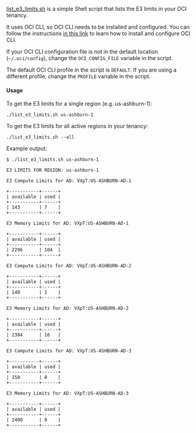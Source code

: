 [list_e3_limits.sh](./list_e3_limits.sh) is a simple Shell script that lists the E3 limits in your OCI tenancy.

It uses OCI CLI, so OCI CLI needs to be installed and configured. You can follow the instructions [in this link](https://docs.oracle.com/en-us/iaas/Content/API/SDKDocs/cliinstall.htm) to learn how to install and configure OCI CLI.

If your OCI CLI configuration file is not in the default location (`~/.oci/config`), change the `OCI_CONFIG_FILE` variable in the script.

The default OCI CLI profile in the script is `DEFAULT`. If you are using a different profile, change the `PROFILE` variable in the script.

#### Usage

To get the E3 limits for a single region (e.g. us-ashburn-1):

```shell
./list_e3_limits.sh us-ashburn-1
```

To get the E3 limits for all active regions in your tenancy:


```shell
./list_e3_limits.sh --all
```

Example output:

```shell
$ ./list_e3_limits.sh us-ashburn-1

E3 LIMITS FOR REGION: us-ashburn-1

E3 Compute Limits for AD: VXpT:US-ASHBURN-AD-1

+-----------+------+
| available | used |
+-----------+------+
| 143       | 7    |
+-----------+------+

E3 Memory Limits for AD: VXpT:US-ASHBURN-AD-1

+-----------+------+
| available | used |
+-----------+------+
| 2296      | 104  |
+-----------+------+

E3 Compute Limits for AD: VXpT:US-ASHBURN-AD-2

+-----------+------+
| available | used |
+-----------+------+
| 149       | 1    |
+-----------+------+

E3 Memory Limits for AD: VXpT:US-ASHBURN-AD-2

+-----------+------+
| available | used |
+-----------+------+
| 2384      | 16   |
+-----------+------+

E3 Compute Limits for AD: VXpT:US-ASHBURN-AD-3

+-----------+------+
| available | used |
+-----------+------+
| 150       | 0    |
+-----------+------+

E3 Memory Limits for AD: VXpT:US-ASHBURN-AD-3

+-----------+------+
| available | used |
+-----------+------+
| 2400      | 0    |
+-----------+------+
```
